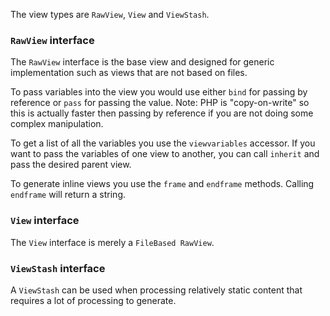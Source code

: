 The view types are `RawView`, `View` and `ViewStash`.

### `RawView` interface

The `RawView` interface is the base view and designed for generic
implementation such as views that are not based on files.

To pass variables into the view you would use either `bind` for passing by
reference or `pass` for passing the value. Note: PHP is "copy-on-write" so this
is actually faster then passing by reference if you are not doing some complex
manipulation.

To get a list of all the variables you use the `viewvariables` accessor. If you
want to pass the variables of one view to another, you can call `inherit`
and pass the desired parent view.

To generate inline views you use the `frame` and `endframe` methods. Calling
`endframe` will return a string.

### `View` interface

The `View` interface is merely a `FileBased RawView`.

### `ViewStash` interface

A `ViewStash` can be used when processing relatively static content that
requires a lot of processing to generate.
